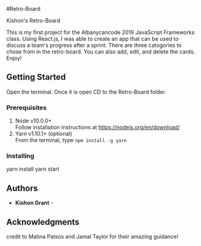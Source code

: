 #Retro-Board

Kishon's Retro-Board

This is my first project for the Albanycancode 2019 JavaScript Frameworks class. Using React.js, I was able to create an app that can be used to discuss a team's progress after a sprint. There are three catogories to chose from in the retro-board. You can also add, edit, and delete the cards. Enjoy!  

## Getting Started

Open the terminal. Once it is open CD to the Retro-Board folder.



### Prerequisites

1. Node v10.0.0+  
    Follow installation instructions at https://nodejs.org/en/download/
2. Yarn v1.10.1+ (optional)  
    From the terminal, type `npm install -g yarn`

### Installing
yarn install
yarn start

## Authors
* **Kishon Grant** - 

## Acknowledgments
credit to Matina Patsos and Jamal Taylor for their amazing guidance!
